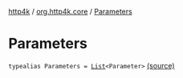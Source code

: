 [http4k](../index.md) / [org.http4k.core](index.md) / [Parameters](./-parameters.md)

# Parameters

`typealias Parameters = `[`List`](https://kotlinlang.org/api/latest/jvm/stdlib/kotlin.collections/-list/index.html)`<Parameter>` [(source)](https://github.com/http4k/http4k/blob/master/http4k-core/src/main/kotlin/org/http4k/core/Parameters.kt#L6)